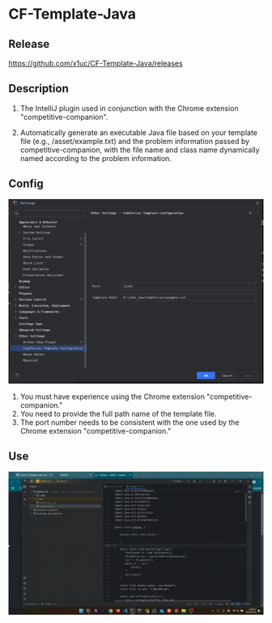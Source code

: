 # CF-Template-Java

## Release 

https://github.com/x1uc/CF-Template-Java/releases

## Description

1. The IntelliJ plugin used in conjunction with the Chrome extension "competitive-companion".

2. Automatically generate an executable Java file based on your template file (e.g., /asset/example.txt) and the problem information passed by competitive-companion, with the file name and class name dynamically named according to the problem information.

## Config

![img.png](asset/img.png)

1. You must have experience using the Chrome extension "competitive-companion."
2. You need to provide the full path name of the template file.
3. The port number needs to be consistent with the one used by the Chrome extension "competitive-companion."

## Use

![](asset/CFTJ.gif)

